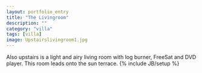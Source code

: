 ```yaml
---
layout: portfolio_entry
title: "The Livingroom"
description: ""
category: "villa"
tags: [villa]
image: Upstairslivingroom1.jpg
---
```

Also upstairs is a light and airy living room with log burner, FreeSat and DVD player. This room leads onto the sun terrace.
{% include JB/setup %}
